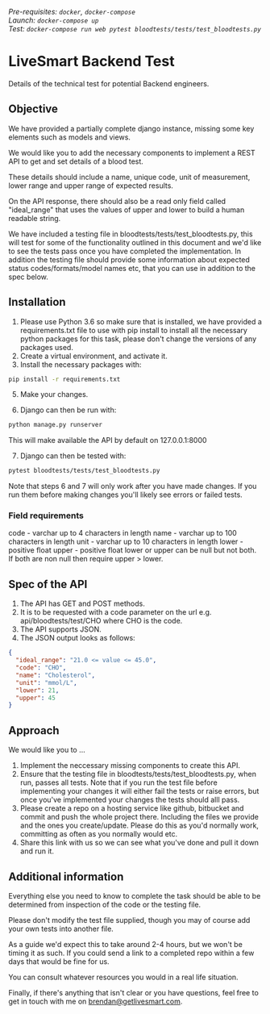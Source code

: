 *Pre-requisites: `docker`, `docker-compose`*  
*Launch: `docker-compose up`*  
*Test: `docker-compose run web pytest bloodtests/tests/test_bloodtests.py`*

# LiveSmart Backend Test

Details of the technical test for potential Backend engineers.


## Objective

We have provided a partially complete django instance, missing some key elements such as models and views.

We would like you to add the necessary components to implement a REST API to get and set details of a blood test.

These details should include a name, unique code, unit of measurement, lower range and upper range of expected results.

On the API response, there should also be a read only field called "ideal_range" that uses the values of upper and lower to build a human readable string.

We have included a testing file in bloodtests/tests/test_bloodtests.py, this will test for some of the functionality outlined in this document and we'd like to see the tests pass once you have completed the implementation. In addition the testing file should provide some information about expected status codes/formats/model names etc, that you can use in addition to the spec below.


## Installation

1. Please use Python 3.6 so make sure that is installed, we have provided a requirements.txt file to use with pip install to install all the necessary python packages for this task, please don't change the versions of any packages used.
3. Create a virtual environment, and activate it.
4. Install the necessary packages with:


```bash
pip install -r requirements.txt
```

5. Make your changes.

6. Django can then be run with:
```bash
python manage.py runserver
```

This will make available the API by default on 127.0.0.1:8000

7. Django can then be tested with:
```bash
pytest bloodtests/tests/test_bloodtests.py
```

Note that steps 6 and 7 will only work after you have made changes. If you run them before making changes you'll likely see errors or failed tests.


### Field requirements

code - varchar up to 4 characters in length
name - varchar up to 100 characters in length
unit - varchar up to 10 characters in length
lower - positive float
upper - positive float
lower or upper can be null but not both. If both are non null then require upper > lower.


## Spec of the API

1. The API has GET and POST methods.
2. It is to be requested with a code parameter on the url e.g. api/bloodtests/test/CHO where CHO is the code.
3. The API supports JSON.
4. The JSON output looks as follows:

```json
{
  "ideal_range": "21.0 <= value <= 45.0",
  "code": "CHO",
  "name": "Cholesterol",
  "unit": "mmol/L",
  "lower": 21,
  "upper": 45
}
```


## Approach

We would like you to ...

1. Implement the neccessary missing components to create this API. 
2. Ensure that the testing file in bloodtests/tests/test_bloodtests.py, when run, passes all tests. Note that if you run the test file before implementing your changes it will either fail the tests or raise errors, but once you've implemented your changes the tests should alll pass. 
3. Please create a repo on a hosting service like github, bitbucket and commit and push the whole project there. Including the files we provide and the ones you create/update. Please do this as you'd normally work, committing as often as you normally would etc.
4. Share this link with us so we can see what you've done and pull it down and run it.

## Additional information

Everything else you need to know to complete the task should be able to be determined from inspection of the code or the testing file.

Please don't modify the test file supplied, though you may of course add your own tests into another file.

As a guide we'd expect this to take around 2-4 hours, but we won't be timing it as such. If you could send a link to a completed repo within a few days that would be fine for us.

You can consult whatever resources you would in a real life situation.

Finally, if there's anything that isn't clear or you have questions, feel free to get in touch with me on brendan@getlivesmart.com.
